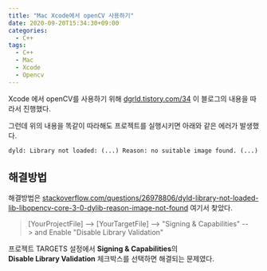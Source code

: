 ```yaml
---
title: "Mac Xcode에서 openCV 사용하기"
date: 2020-09-20T15:34:30+09:00
categories:
  - C++
tags:
  - C++
  - Mac
  - Xcode
  - Opencv
---
```


Xcode 에서 openCV를 사용하기 위해 [dgrld.tistory.com/34](https://dgrld.tistory.com/34) 이 블로그의 내용을 따라서 진행했다.

그런데 위의 내용을 똑같이 따라해도 프로젝트를 실행시키면 아래와 같은 에러가 발생했다.

```txt
dyld: Library not loaded: (...) Reason: no suitable image found. (...)
```

## 해결방법

해결방법은 [stackoverflow.com/questions/26978806/dyld-library-not-loaded-lib-libopencv-core-3-0-dylib-reason-image-not-found](https://stackoverflow.com/questions/26978806/dyld-library-not-loaded-lib-libopencv-core-3-0-dylib-reason-image-not-found) 여기서 찾았다.

> \[YourProjectFile\] --> \[YourTargetFile\] --> "Signing & Capabilities" --> and Enable "Disable Library Validation"

프로젝트 TARGETS 설정에서 **Signing & Capabilities**의 **Disable Library Validation** 체크박스를 선택하면 해결되는 문제였다.

